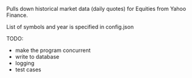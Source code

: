 Pulls down historical market data (daily quotes) for Equities from Yahoo Finance.

List of symbols and year is specified in config.json

TODO:
- make the program concurrent
- write to database
- logging
- test cases

